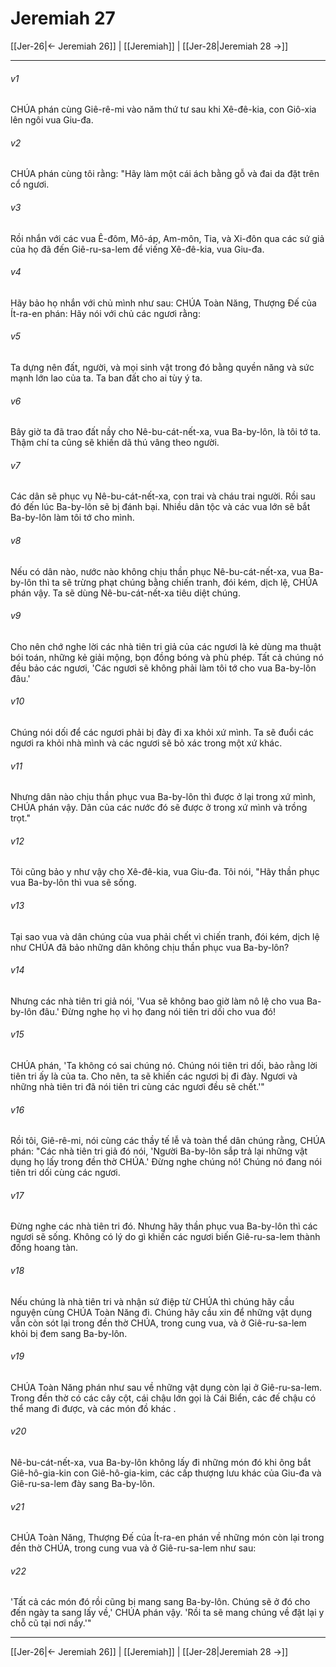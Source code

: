 # Jeremiah 27

[[Jer-26|← Jeremiah 26]] | [[Jeremiah]] | [[Jer-28|Jeremiah 28 →]]
***



###### v1 
CHÚA phán cùng Giê-rê-mi vào năm thứ tư sau khi Xê-đê-kia, con Giô-xia lên ngôi vua Giu-đa. 

###### v2 
CHÚA phán cùng tôi rằng: "Hãy làm một cái ách bằng gỗ và đai da đặt trên cổ ngươi. 

###### v3 
Rồi nhắn với các vua Ê-đôm, Mô-áp, Am-môn, Tia, và Xi-đôn qua các sứ giả của họ đã đến Giê-ru-sa-lem để viếng Xê-đê-kia, vua Giu-đa. 

###### v4 
Hãy bảo họ nhắn với chủ mình như sau: CHÚA Toàn Năng, Thượng Đế của Ít-ra-en phán: Hãy nói với chủ các ngươi rằng: 

###### v5 
Ta dựng nên đất, người, và mọi sinh vật trong đó bằng quyền năng và sức mạnh lớn lao của ta. Ta ban đất cho ai tùy ý ta. 

###### v6 
Bây giờ ta đã trao đất nầy cho Nê-bu-cát-nết-xa, vua Ba-by-lôn, là tôi tớ ta. Thậm chí ta cũng sẽ khiến dã thú vâng theo người. 

###### v7 
Các dân sẽ phục vụ Nê-bu-cát-nết-xa, con trai và cháu trai người. Rồi sau đó đến lúc Ba-by-lôn sẽ bị đánh bại. Nhiều dân tộc và các vua lớn sẽ bắt Ba-by-lôn làm tôi tớ cho mình. 

###### v8 
Nếu có dân nào, nước nào không chịu thần phục Nê-bu-cát-nết-xa, vua Ba-by-lôn thì ta sẽ trừng phạt chúng bằng chiến tranh, đói kém, dịch lệ, CHÚA phán vậy. Ta sẽ dùng Nê-bu-cát-nết-xa tiêu diệt chúng. 

###### v9 
Cho nên chớ nghe lời các nhà tiên tri giả của các ngươi là kẻ dùng ma thuật bói toán, những kẻ giải mộng, bọn đồng bóng và phù phép. Tất cả chúng nó đều bảo các ngươi, 'Các ngươi sẽ không phải làm tôi tớ cho vua Ba-by-lôn đâu.' 

###### v10 
Chúng nói dối để các ngươi phải bị đày đi xa khỏi xứ mình. Ta sẽ đuổi các ngươi ra khỏi nhà mình và các ngươi sẽ bỏ xác trong một xứ khác. 

###### v11 
Nhưng dân nào chịu thần phục vua Ba-by-lôn thì được ở lại trong xứ mình, CHÚA phán vậy. Dân của các nước đó sẽ được ở trong xứ mình và trồng trọt." 

###### v12 
Tôi cũng bảo y như vậy cho Xê-đê-kia, vua Giu-đa. Tôi nói, "Hãy thần phục vua Ba-by-lôn thì vua sẽ sống. 

###### v13 
Tại sao vua và dân chúng của vua phải chết vì chiến tranh, đói kém, dịch lệ như CHÚA đã bảo những dân không chịu thần phục vua Ba-by-lôn? 

###### v14 
Nhưng các nhà tiên tri giả nói, 'Vua sẽ không bao giờ làm nô lệ cho vua Ba-by-lôn đâu.' Đừng nghe họ vì họ đang nói tiên tri dối cho vua đó! 

###### v15 
CHÚA phán, 'Ta không có sai chúng nó. Chúng nói tiên tri dối, bảo rằng lời tiên tri ấy là của ta. Cho nên, ta sẽ khiến các ngươi bị đi đày. Ngươi và những nhà tiên tri đã nói tiên tri cùng các ngươi đều sẽ chết.'" 

###### v16 
Rồi tôi, Giê-rê-mi, nói cùng các thầy tế lễ và toàn thể dân chúng rằng, CHÚA phán: "Các nhà tiên tri giả đó nói, 'Người Ba-by-lôn sắp trả lại những vật dụng họ lấy trong đền thờ CHÚA.' Đừng nghe chúng nó! Chúng nó đang nói tiên tri dối cùng các ngươi. 

###### v17 
Đừng nghe các nhà tiên tri đó. Nhưng hãy thần phục vua Ba-by-lôn thì các ngươi sẽ sống. Không có lý do gì khiến các ngươi biến Giê-ru-sa-lem thành đống hoang tàn. 

###### v18 
Nếu chúng là nhà tiên tri và nhận sứ điệp từ CHÚA thì chúng hãy cầu nguyện cùng CHÚA Toàn Năng đi. Chúng hãy cầu xin để những vật dụng vẫn còn sót lại trong đền thờ CHÚA, trong cung vua, và ở Giê-ru-sa-lem khỏi bị đem sang Ba-by-lôn. 

###### v19 
CHÚA Toàn Năng phán như sau về những vật dụng còn lại ở Giê-ru-sa-lem. Trong đền thờ có các cây cột, cái chậu lớn gọi là Cái Biển, các đế chậu có thể mang đi được, và các món đồ khác . 

###### v20 
Nê-bu-cát-nết-xa, vua Ba-by-lôn không lấy đi những món đó khi ông bắt Giê-hô-gia-kin con Giê-hô-gia-kim, các cấp thượng lưu khác của Giu-đa và Giê-ru-sa-lem đày sang Ba-by-lôn. 

###### v21 
CHÚA Toàn Năng, Thượng Đế của Ít-ra-en phán về những món còn lại trong đền thờ CHÚA, trong cung vua và ở Giê-ru-sa-lem như sau: 

###### v22 
'Tất cả các món đó rồi cũng bị mang sang Ba-by-lôn. Chúng sẽ ở đó cho đến ngày ta sang lấy về,' CHÚA phán vậy. 'Rồi ta sẽ mang chúng về đặt lại y chỗ cũ tại nơi nầy.'"

***
[[Jer-26|← Jeremiah 26]] | [[Jeremiah]] | [[Jer-28|Jeremiah 28 →]]
